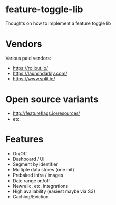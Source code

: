 # feature-toggle-lib
Thoughts on how to implement a feature toggle lib

# Vendors

Various paid vendors:

- https://rollout.io/
- https://launchdarkly.com/
- https://www.split.io/

# Open source variants

- http://featureflags.io/resources/
- etc.

# Features

- On/Off
- Dashboard / UI
- Segment by identifier
- Multiple data stores (one init)
- Prebaked infra / images
- Date range on/off
- Newrelic, etc. integrations
- High availability (easiest maybe via S3)
- Caching/Eviction
